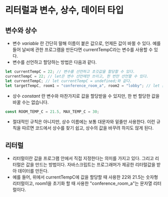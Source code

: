 # 리터럴과 변수, 상수, 데이터 타입

## 변수와 상수
- 변수 *variable* 란 간단히 말해 이름이 붙은 값으로, 언제든 값이 바뀔 수 있다. 예를 들어 날씨에 관한 프로그램을 만든다면 currentTempC라는 변수를 사용할 수 있다.
- 변수를 선언하고 할당하는 방법은 다음과 같다.
```javascript
let currentTempC = 22; // 변수를 선언하고 초깃값을 할당할 수 있다.
currentTempC = 22; // let은 변수 선언에만 쓰이고, 한 번만 선언할 수 있다.
let currentTempC; // let currentTempC = undefined;와 같다.
let targetTempC, room1 = "conference_room_a", room2 = "lobby"; // let 문 하나에서 변수 여러 개를 선언할 수 있다.
```

- 상수 *constant* 란 변수와 마찬가지로 값을 할당받을 수 있지만, 한 번 할당한 값을 바꿀 수는 없습니다.
```javascript
const ROOM_TEMP_C = 21.5, MAX_TEMP_C = 30;
```
- 절대적인 규칙은 아니지만, 상수 이름에는 보통 대문자와 밑줄만 사용한다. 이런 규칙을 따르면 코드에서 상수를 찾기 쉽고, 상수의 값을 바꾸려 하지도 않게 된다.

## 리터럴
- 리터럴이란 값을 프로그램 안에서 직접 지정한다는 의미를 가지고 있다. 그리고 리터럴은 값을 만드는 방법이다. 자바스크립트는 프로그래머가 제공한 리터럴값을 받아 데이터를 만든다.
- 예를 들어, 위에서 currentTempC에 값을 할당할 때 사용한 22와 21.5는 숫자형 리터럴이고, room1을 초기화 할 때 사용한 "conference_room_a"는 문자열 리터럴이다.
